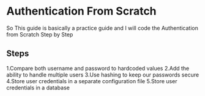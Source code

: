 # Authentication From Scratch

So This guide is basically a practice guide and I will code the Authentication from Scratch Step by Step

## Steps 

1.Compare both username and password to hardcoded values
2.Add the ability to handle multiple users
3.Use hashing to keep our passwords secure
4.Store user credentials in a separate configuration file
5.Store user credentials in a database

